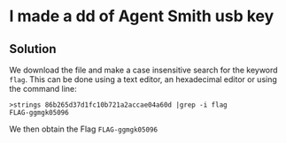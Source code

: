 # I made a dd of Agent Smith usb key

## Solution

We download the file and make a case insensitive search for the keyword `flag`. This can be done using a text editor, an hexadecimal editor or using the command line:

```
>strings 86b265d37d1fc10b721a2accae04a60d |grep -i flag
FLAG-ggmgk05096
```


We then obtain the Flag `FLAG-ggmgk05096`